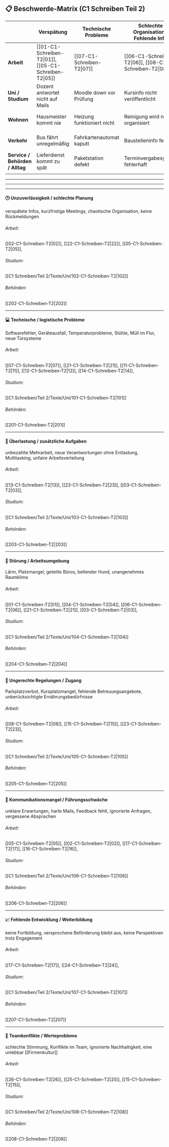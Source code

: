 ## 📋 Beschwerde-Matrix (C1 Schreiben Teil 2)

|                                 | Verspätung                                             | Technische Probleme        | Schlechte Organisation / Fehlende Info                 | Lärm / Störung                    | Ungerechter Zugang / Einschränkung                     | Kommunikationsmangel / Kein Support                                                | Platzproblem / Arbeitsumfeld                           |
| ------------------------------- | ------------------------------------------------------ | -------------------------- | ------------------------------------------------------ | --------------------------------- | ------------------------------------------------------ | ---------------------------------------------------------------------------------- | ------------------------------------------------------ |
| **Arbeit**                      | [[01-C1-Schreiben-T2\|01]], [[05-C1-Schreiben-T2\|05]] | [[07-C1-Schreiben-T2\|07]] | [[06-C1-Schreiben-T2\|06]], [[08-C1-Schreiben-T2\|08]] | [[04-C1-Schreiben-T2\|04]]        | [[05-C1-Schreiben-T2\|05]], [[08-C1-Schreiben-T2\|08]] | [[01-C1-Schreiben-T2\|01]], [[05-C1-Schreiben-T2\|05]], [[07-C1-Schreiben-T2\|07]] | [[02-C1-Schreiben-T2\|02]], [[03-C1-Schreiben-T2\|03]] |
| **Uni / Studium**               | Dozent antwortet nicht auf Mails                       | Moodle down vor Prüfung    | Kursinfo nicht veröffentlicht                          | Bib zu laut, Lernräume überfüllt  | Seminar voll, keine Chance auf Platz                   | Prüfungsamt ignoriert Anfrage                                                      |                                                        |
| **Wohnen**                      | Hausmeister kommt nie                                  | Heizung funktioniert nicht | Reinigung wird nicht organisiert                       | Mitbewohner feiern jede Nacht     | Waschzeiten unfair verteilt                            | Verwaltung nicht erreichbar                                                        |                                                        |
| **Verkehr**                     | Bus fährt unregelmäßig                                 | Fahrkartenautomat kaputt   | Baustelleninfo fehlt                                   | Lärm durch nächtliche Bauarbeiten | Kein Aufzug im Bahnhof                                 | Kundensupport der Verkehrsbetriebe fehlt                                           |                                                        |
| **Service / Behörden / Alltag** | Lieferdienst kommt zu spät                             | Paketstation defekt        | Terminvergabesystem fehlerhaft                         | Lärm im Wartebereich              | Nur wenige Sprechstundenzeiten verfügbar               | Hotline immer besetzt                                                              |                                                        |
|                                 |                                                        |                            |                                                        |                                   |                                                        |                                                                                    |                                                        |


---
---
---
#### 🕒 Unzuverlässigkeit / schlechte Planung
verspätete Infos, kurzfristige Meetings, chaotische Organisation, keine Rückmeldungen

###### Arbeit:
[[02-C1-Schreiben-T2|02]], [[22-C1-Schreiben-T2|22]], [[05-C1-Schreiben-T2|05]],

###### Studium:
[[C1 Schreiben/Teil 2/Texte/Uni/102-C1-Schreiben-T2|102]]

###### Behörden:
[[202-C1-Schreiben-T2|202]]

---

#### 💻 Technische / logistische Probleme
Softwarefehler, Geräteausfall, Temperaturprobleme, Stühle, Müll im Flur, neue Türsysteme

###### Arbeit:
[[07-C1-Schreiben-T2|07]], [[21-C1-Schreiben-T2|21]], [[11-C1-Schreiben-T2|11]], [[12-C1-Schreiben-T2|12]], [[14-C1-Schreiben-T2|14]],

###### Studium:
[[C1 Schreiben/Teil 2/Texte/Uni/101-C1-Schreiben-T2|101]]

###### Behörden:
[[201-C1-Schreiben-T2|201]]

---

#### 🧠 Überlastung / zusätzliche Aufgaben
unbezahlte Mehrarbeit, neue Verantwortungen ohne Entlastung, Multitasking, unfaire Arbeitsverteilung

###### Arbeit:
[[13-C1-Schreiben-T2|13]], [[23-C1-Schreiben-T2|23]], [[03-C1-Schreiben-T2|03]],

###### Studium:
[[C1 Schreiben/Teil 2/Texte/Uni/103-C1-Schreiben-T2|103]]

###### Behörden:
[[203-C1-Schreiben-T2|203]]

---

#### 📢 Störung / Arbeitsumgebung
Lärm, Platzmangel, geteilte Büros, bellender Hund, unangenehmes Raumklima

###### Arbeit:
[[01-C1-Schreiben-T2|01]], [[04-C1-Schreiben-T2|04]], [[06-C1-Schreiben-T2|06]], [[21-C1-Schreiben-T2|21]], [[03-C1-Schreiben-T2|03]],

###### Studium:
[[C1 Schreiben/Teil 2/Texte/Uni/104-C1-Schreiben-T2|104]]

###### Behörden:
[[204-C1-Schreiben-T2|204]]

---

#### 🧍 Ungerechte Regelungen / Zugang
Parkplatzverbot, Kursplatzmangel, fehlende Betreuungsangebote, unberücksichtigte Ernährungsbedürfnisse

###### Arbeit:
[[08-C1-Schreiben-T2|08]], [[15-C1-Schreiben-T2|15]], [[23-C1-Schreiben-T2|23]],

###### Studium:
[[C1 Schreiben/Teil 2/Texte/Uni/105-C1-Schreiben-T2|105]]

###### Behörden:
[[205-C1-Schreiben-T2|205]]


---

#### 🚫 Kommunikationsmangel / Führungsschwäche
unklare Erwartungen, harte Mails, Feedback fehlt, ignorierte Anfragen, vergessene Absprachen

###### Arbeit:
[[05-C1-Schreiben-T2|05]], [[02-C1-Schreiben-T2|02]], [[17-C1-Schreiben-T2|17]], [[16-C1-Schreiben-T2|16]],

###### Studium:
[[C1 Schreiben/Teil 2/Texte/Uni/106-C1-Schreiben-T2|106]]

###### Behörden:
[[206-C1-Schreiben-T2|206]]

---

#### 📈 Fehlende Entwicklung / Weiterbildung
keine Fortbildung, versprochene Beförderung bleibt aus, keine Perspektiven trotz Engagement

###### Arbeit:
[[17-C1-Schreiben-T2|17]], [[24-C1-Schreiben-T2|24]],

###### Studium:
[[C1 Schreiben/Teil 2/Texte/Uni/107-C1-Schreiben-T2|107]]

###### Behörden:
[[207-C1-Schreiben-T2|207]]

---

#### 🔄 Teamkonflikte / Werteprobleme
schlechte Stimmung, Konflikte im Team, ignorierte Nachhaltigkeit, eine unlebbar [[Firmenkultur]] 

###### Arbeit:
[[26-C1-Schreiben-T2|26]], [[25-C1-Schreiben-T2|25]], [[15-C1-Schreiben-T2|15]],

###### Studium:
[[C1 Schreiben/Teil 2/Texte/Uni/108-C1-Schreiben-T2|108]]

###### Behörden:
[[208-C1-Schreiben-T2|208]]
